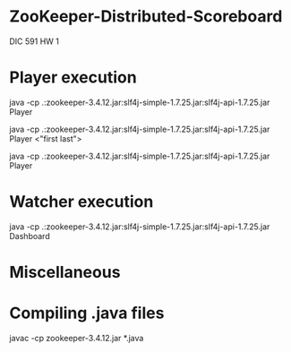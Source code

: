 # ZooKeeper-Distributed-Scoreboard
DIC 591 HW 1
# Player execution
java -cp .:zookeeper-3.4.12.jar:slf4j-simple-1.7.25.jar:slf4j-api-1.7.25.jar Player <host> <name>

java -cp .:zookeeper-3.4.12.jar:slf4j-simple-1.7.25.jar:slf4j-api-1.7.25.jar Player <host> <"first last">

java -cp .:zookeeper-3.4.12.jar:slf4j-simple-1.7.25.jar:slf4j-api-1.7.25.jar Player <host> <name> <count> <delay> <score>

# Watcher execution
java -cp .:zookeeper-3.4.12.jar:slf4j-simple-1.7.25.jar:slf4j-api-1.7.25.jar Dashboard <host> <size>

# Miscellaneous
# Compiling .java files
javac -cp zookeeper-3.4.12.jar *.java 

